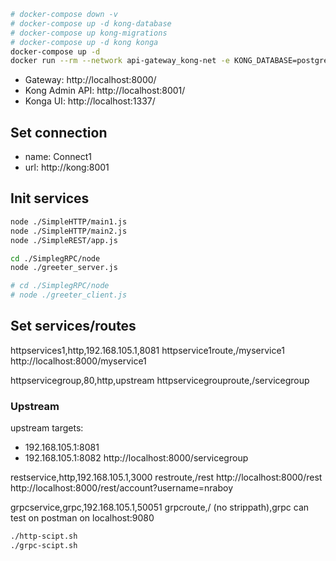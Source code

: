 ```bash
# docker-compose down -v
# docker-compose up -d kong-database
# docker-compose up kong-migrations
# docker-compose up -d kong konga
docker-compose up -d
docker run --rm --network api-gateway_kong-net -e KONG_DATABASE=postgres -e KONG_PG_HOST=kong-database -e KONG_PG_PASSWORD=kong kong:latest kong migrations bootstrap
```
- Gateway: http://localhost:8000/
- Kong Admin API: http://localhost:8001/
- Konga UI: http://localhost:1337/

## Set connection
- name: Connect1
- url: http://kong:8001

## Init services
```bash
node ./SimpleHTTP/main1.js
node ./SimpleHTTP/main2.js
node ./SimpleREST/app.js

cd ./SimplegRPC/node
node ./greeter_server.js

# cd ./SimplegRPC/node
# node ./greeter_client.js

```

## Set services/routes
httpservices1,http,192.168.105.1,8081
httpservice1route,/myservice1
http://localhost:8000/myservice1

httpservicegroup,80,http,upstream
httpservicegrouproute,/servicegroup
### Upstream
upstream
targets:
- 192.168.105.1:8081
- 192.168.105.1:8082
http://localhost:8000/servicegroup

restservice,http,192.168.105.1,3000
restroute,/rest
http://localhost:8000/rest
http://localhost:8000/rest/account?username=nraboy

grpcservice,grpc,192.168.105.1,50051
grpcroute,/ (no strippath),grpc
can test on postman on localhost:9080



```bash
./http-scipt.sh
./grpc-scipt.sh
```
